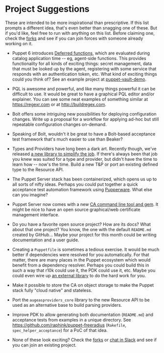 # Project Suggestions

These are intended to be more inspirational than prescriptive. If this list prompts
a different idea, that's even better than snagging one of these. But if you'd like,
feel free to run with anything on this list. Before claiming one, check the [forks](../../network/members)
and see if you can join forces with someone already working on it.

* Puppet 6 introduces [Deferred functions](https://puppet.com/docs/puppet/6.0/integrating_secrets_and_retrieving_agent-side_data.html),
  which are evaluated during catalog application time -- eg, agent-side functions.
  This provides functionality for all kinds of exciting things: secret management,
  data that must be looked up by the agent, registering with some service that responds
  with an authentication token, etc. What kind of exciting things could you think of?
  See an example project at [puppet-vault-demo](https://github.com/puppetlabs/puppet-vault-demo).

* PQL is awesome and powerful, and like many things powerful it can be difficult to use.
  It would be great to have a graphical PQL editor and/or explainer. You can see some neat
  examples of something similar at https://regexr.com or at http://buildregex.com.

* Bolt offers some intriguing new possibilities for deploying configuration changes.
  Write up a proposal for a workflow for applying ad-hoc but still repeatable
  configuration changes on-demand.

* Speaking of Bolt, wouldn't it be great to have a Bolt-based acceptance test framework
  that's much easier to use than Beaker?

* Types and Providers have long been a dark art. Recently though, we've released 
  [a new library to simplify the job](https://puppet.com/docs/puppet/6.0/create_types_and_providers_resource_api.html).
  If there's always been that job you knew was suited for a type and provider, but didn't
  have the time to learn how -- now's the time. Build a new T&P or port an existing
  defined type to the Resource API.

* The Puppet Server stack has been containerized, which opens us up to all sorts of nifty
  ideas. Perhaps you could put together a quick acceptance test automation framework using
  [Pupperware](https://github.com/puppetlabs/pupperware). What else can you imagine?

* Puppet Server now comes with a new [CA command line tool and gem](https://puppet.com/docs/puppetserver/6.0/release_notes.html).
  It might be nice to have an open source graphical/web certificate management interface.

* Do you have a favorite open source project? How are its docs? What about that one
  project? You know, the one with the default `README.md` created by GitHub... Maybe
  your project for this month could be writing documentation and a user guide.

* Creating a `Puppetfile` is sometimes a tedious exercise. It would be much better if
  dependencies were resolved for you automatically. For that matter, there are many
  places in the Puppet ecosystem which would benefit from a dependency resolver.
  Perhaps you could build this in such a way that r10k could use it, the PDK could
  use it, etc. Maybe you could even wire up [an external library](https://github.com/CocoaPods/Molinillo)
  to do the hard work for you.

* Make it possible to store the CA on object storage to make the Puppet stack
  fully "cloud native" and stateless.

* Port the `augeasproviders_core` library to the new Resource API to be used as
  an alternative base to build parsing providers.

* Improve PDK to allow generating both documentation (`README.md`) and
  acceptance tests from examples in a unique directory.
  See https://github.com/raphink/puppet-freeradius (`Rakefile`, `spec_helper_acceptance`)
  for a PoC of that idea.

* None of these look exciting? Check the [forks](../../network/members) or
  [chat in Slack](http://puppetcommunity.slack.com/app_redirect?channel=contributor-summit)
  and see if you can join an existing project.
